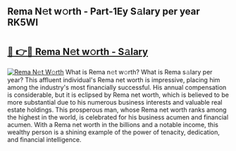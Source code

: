 ## Rema N𝚎t w𝚘rth - Part-1Ey S𝚊lary per year RK5WI

# <h2><a href="http://gc1vqw.nevu.top/?p=Rema">🔗 👉🔴 Rema N𝚎t w𝚘rth - S𝚊lary</a></h2>

[![Rema N𝚎t W𝚘rth](https://i.imgur.com/Oavwk0R.jpeg)](http://gc1vqw.nevu.top/?p=Rema)
What is Rema n𝚎t w𝚘rth? What is Rema s𝚊lary per year?
This affluent individual's Rema net worth is impressive, placing him among the industry's most financially successful. His annual compensation is considerable, but it is eclipsed by Rema net worth, which is believed to be more substantial due to his numerous business interests and valuable real estate holdings. This prosperous man, whose Rema net worth ranks among the highest in the world, is celebrated for his business acumen and financial acumen. With a Rema net worth in the billions and a notable income, this wealthy person is a shining example of the power of tenacity, dedication, and financial intelligence.
